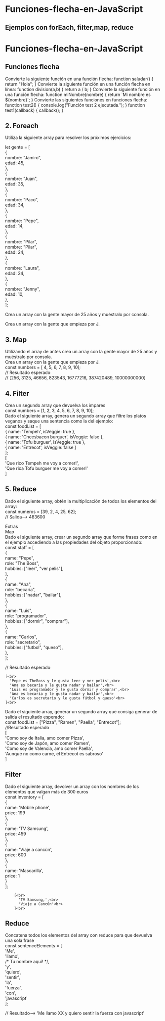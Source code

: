 <h1> Funciones-flecha-en-JavaScript</h1>
<h2> Ejemplos con forEach, filter,map, reduce</h2>
<h1>Funciones-flecha-en-JavaScript</h1>
<h2>Funciones flecha</h2>
<p>Convierte la siguiente función en una función flecha:
function saludar() {
  return "Hola";
}
Convierte la siguiente función en una función flecha en línea:
function division(a,b) {
  return a / b;
}
Convierte la siguiente función en una función flecha:
function miNombre(nombre) {
  return `Mi nombre es ${nombre}`;
}
Convierte las siguientes funciones en funciones flecha:
function test2() {
  console.log("Función test 2 ejecutada.");
}
function test1(callback) {
  callback();
}	</p>
<h2>2. Foreach</h2>
Utiliza la siguiente array para resolver los próximos ejercicios:<br>
      
let gente = [<br>
        {<br>
          nombre: "Jamiro",<br>
          edad: 45,<br>
        },<br>
        {<br>
          nombre: "Juan",<br>
          edad: 35,<br>
        },<br>
        {<br>
          nombre: "Paco",<br>
          edad: 34,<br>
        },<br>
        {<br>
          nombre: "Pepe",<br>
          edad: 14,<br>
        },<br>
        {<br>
          nombre: "Pilar",<br>
          nombre: "Pilar",<br>
          edad: 24,<br>
        },<br>
        {<br>
          nombre: "Laura",<br>
          edad: 24,<br>
        },<br>
        {<br>
          nombre: "Jenny",<br>
          edad: 10,<br>
        },<br>
      ];<br>
    

<p>Crea un array con la gente mayor de 25 años y muéstralo por consola.</p>
Crea un array con la gente que empieza por J. <br>


<h2>3. Map</h2>
Utilizando el array de antes crea un array con la gente mayor de 25 años y muéstralo por consola.<br>
Crea un array con la gente que empieza por J.<br> 
<Dado el siguiente array, crear otro que sea el resultado de elevar cada número a si mismo:</p>
const numbers = [ 4, 5, 6, 7, 8, 9, 10];<br>
// Resultado esperado<br>
// [256, 3125, 46656, 823543, 16777216, 387420489, 10000000000]<br>




<h2>4. Filter</h2>
Crea un segundo array que devuelva los impares<br>
 const numbers = [1, 2, 3, 4, 5, 6, 7, 8, 9, 10];<br>
Dado el siguiente array, genera un segundo array que filtre los platos veganos y saque una sentencia como la del ejemplo:<br>
 const foodList = [<br>
        { name: 'Tempeh', isVeggie: true },<br>
        { name: 'Cheesbacon burguer', isVeggie: false },<br>
        { name: 'Tofu burguer', isVeggie: true },<br>
        { name: 'Entrecot', isVeggie: false }<br>
      ];<br>
       [<br>
          'Que rico Tempeh me voy a comer!',<br>
          'Que rica Tofu burguer me voy a comer!'<br>
         ]<br>
      


<h2>5. Reduce</h2>
<p>Dado el siguiente array, obtén la multiplicación de todos los elementos del array:<br>
const numeros = [39, 2, 4, 25, 62];<br>
// Salida--> 483600<br></p>


Extras<br>
Map<br>
Dado el siguiente array, crear un segundo array que forme frases como en el ejemplo accediendo a las propiedades del objeto proporcionado:<br>
const staff = [<br>
  {<br>
    name: "Pepe",<br>
    role: "The Boss",<br>
    hobbies: ["leer", "ver pelis"],<br>
  },<br>
  {<br>
    name: "Ana",<br>
    role: "becaria",<br>
    hobbies: ["nadar", "bailar"],<br>
  },<br>
  {<br>
    name: "Luis",<br>
    role: "programador",<br>
    hobbies: ["dormir", "comprar"],<br>
  },<br>
  {<br>
    name: "Carlos",<br>
    role: "secretario",<br>
    hobbies: ["futbol", "queso"],<br>
  },<br>
];<br>


// Resultado esperado<br>

    [<br>
      'Pepe es TheBoss y le gusta leer y ver pelis',<br>
      'Ana es becaria y le gusta nadar y bailar',<br>
      'Luis es programador y le gusta dormir y comprar',<br>
      'Ana es becaria y le gusta nadar y bailar',<br>
      'Carlos es secretario y le gusta fútbol y queso'<br>
    ]<br>
 
Dado el siguiente array, generar un segundo array que consiga generar de salida el resultado esperado:<br>
const foodList = ["Pizza", "Ramen", "Paella", "Entrecot"];<br>
//Resultado esperado<br>
 [<br>
    'Como soy de Italia, amo comer Pizza',<br>
    'Como soy de Japón, amo comer Ramen',<br>
    'Como soy de Valencia, amo comer Paella',<br>
    'Aunque no como carne, el Entrecot es sabroso'<br>
   ]<br>

<h2>Filter</h2>
Dado el siguiente array, devolver un array con los nombres de los elementos que valgan más de 300 euros<br>
const inventory = [<br>
        {<br>
          name: 'Mobile phone',<br>
          price: 199<br>
        },<br>
        {<br>
          name: 'TV Samsung',<br>
          price: 459<br>
        },<br>
        {<br>
          name: 'Viaje a cancún',<br>
          price: 600<br>
        },<br>
        {<br>
          name: 'Mascarilla',<br>
          price: 1<br>
        }<br>
      ];<br>
      
        [<br>
          'TV Samsung,',<br>
          'Viaje a Cancún'<br>
        ]<br>
      
<h2>Reduce</h2>
Concatena todos los elementos del array con reduce para que devuelva una sola frase<br>
const sentenceElements = [<br>
    'Me',<br>
    'llamo',<br>
    /* Tu nombre aquí! */,<br>
    'y',<br>
    'quiero',<br>
    'sentir',<br>
    'la',<br>
    'fuerza',<br>
    'con',<br>
    'javascript'<br>
    ];<br>
   
// Resultado--> 'Me llamo XX y quiero sentir la fuerza con javascript'<br>
